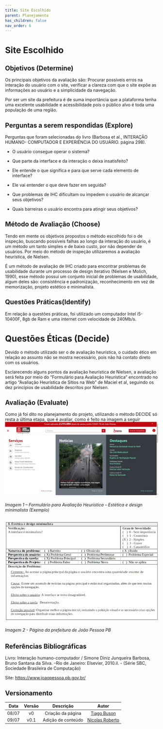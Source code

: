 ```yaml
---
title: Site Escolhido
parent: Planejamento
has_children: false
nav_order: 6
---
```


# Site Escolhido

## Objetivos (Determine)

Os principais objetivos da avaliação são: Procurar possíveis erros na interação do usuário com o site, verificar a clareza com que o site expõe as informações ao usuário e a simplicidade da navegação.

Por ser um site da prefeitura é de suma importância que a plataforma tenha uma excelente usabilidade e acessibilidade pois o público alvo é toda uma população de uma região.

## Perguntas a serem respondidas (Explore)

Perguntas que foram selecionadas do livro (Barbosa et al., INTERAÇÃO HUMANO- COMPUTADOR E EXPERIÊNCIA DO USUÁRIO. página 298).

- O usuário consegue operar o sistema?

- Que parte da interface e da interação o deixa insatisfeito?

- Ele entende o que significa e para que serve cada elemento de interface?

- Ele vai entender o que deve fazer em seguida?

- Que problemas de IHC dificultam ou impedem o usuário de alcançar seus objetivos?

- Quais barreiras o usuário encontra para atingir seus objetivos?

## Método de Avaliação (Choose)

Tendo em mente os objetivos propostos o método escolhido foi o de inspeção, buscando possíveis falhas ao longo da interação do usuário, é um método um tanto simples e de baixo custo, por não depender de usuários. Por meio do método de inspeção utilizaremos a avaliação heurística, de Nielsen.

É um método de avaliação de IHC criado para encontrar problemas de usabilidade durante um processo de design iterativo (Nielsen e Molich, 1990), esse método possui um conjunto inicial de problemas de usabilidade, algum deles são: consistência e padronização, reconhecimento em vez de memorização, projeto estético e minimalista.

## Questões Práticas(Identify)

Em relação a questões práticas, foi utilizado um computador Intel i5-10400F, 8gb de Ram e uma internet com velocidade de 240Mb/s.

# Questões Éticas (Decide)

Devido o método utilizado ser o de avaliação heurística, o cuidado ético em relação ao assunto não se mostra necessário, pois não há contato direto com os usuários.

Esclarecendo alguns pontos da avaliação heurística de Nielsen, a avaliação será feita por meio do “Formulário para Avaliação Heurística” encontrado no artigo “Avaliação Heurística de Sítios na Web” de Maciel et al, seguindo os dez princípios de usabilidade descritos por Nielsen.

## Avaliação (Evaluate)

Como já foi dito no planejamento do projeto, utilizando o método DECIDE só resta a última etapa, que é avaliar, como é feito na imagem a seguir
![Avaliação Heuristica](../assets/images/ExFormAvalHeuristica.jpeg)
<h6>Imagem 1 – Formulário para Avaliação Heurística – Estética e design minimalista (Exemplo)</h6>

![Avaliação Heuristica](../assets/images/PrefeituraJPPage.jpeg)
<h6>Imagem 2 - Página da prefeitura de João Pessoa PB</h6>

## Referências Bibliográficas

Livro: Interação humano-computador / Simone Diniz Junqueira Barbosa, Bruno Santana da Silva. –Rio de Janeiro: Elsevier, 2010.il. - (Série SBC, Sociedade Brasileira de Computação)

Site: https://www.joaopessoa.pb.gov.br/

## Versionamento

| Data  | Versão |     Descrição      |      Autor      |
|:-----:|:------:|:------------------:|:---------------:|
| 08/07 |   v0   | Criação da página  |   [Tiago Buson](https://github.com/TiagoBuson)   |
| 09/07 |  v0.1  | Adição de conteúdo | [Nicolas Roberto](https://github.com/Nicolas-Roberto) |
